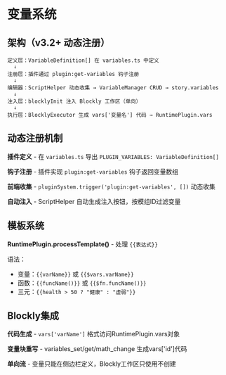 # 变量系统

## 架构（v3.2+ 动态注册）

```
定义层：VariableDefinition[] 在 variables.ts 中定义
  ↓
注册层：插件通过 plugin:get-variables 钩子注册
  ↓
编辑器：ScriptHelper 动态收集 → VariableManager CRUD → story.variables
  ↓
注入层：blocklyInit 注入 Blockly 工作区（单向）
  ↓
执行层：BlocklyExecutor 生成 vars['变量名'] 代码 → RuntimePlugin.vars
```

## 动态注册机制

**插件定义** - 在 `variables.ts` 导出 `PLUGIN_VARIABLES: VariableDefinition[]`

**钩子注册** - 插件实现 `plugin:get-variables` 钩子返回变量数组

**前端收集** - `pluginSystem.trigger('plugin:get-variables', [])` 动态收集

**自动注入** - ScriptHelper 自动生成注入按钮，按模组ID过滤变量

## 模板系统

**RuntimePlugin.processTemplate()** - 处理 `{{表达式}}`

语法：
- 变量：`{{varName}}` 或 `{{$vars.varName}}`
- 函数：`{{funcName()}}` 或 `{{$fn.funcName()}}`
- 三元：`{{health > 50 ? "健康" : "虚弱"}}`

## Blockly集成

**代码生成** - `vars['varName']` 格式访问RuntimePlugin.vars对象

**变量块重写** - variables_set/get/math_change 生成vars['id']代码

**单向流** - 变量只能在侧边栏定义，Blockly工作区只使用不创建

